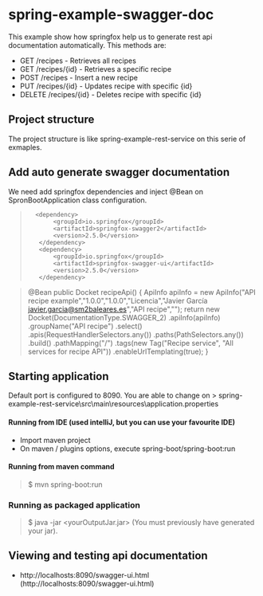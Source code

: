 # spring-example-swagger-doc
This example show how springfox help us to generate rest api documentation automatically. 
This methods are:
* GET /recipes - Retrieves all recipes
* GET /recipes/{id} - Retrieves a specific recipe
* POST /recipes - Insert a new recipe
* PUT /recipes/{id} - Updates recipe with specific {id}
* DELETE /recipes/{id} - Deletes recipe with specific {id}

## Project structure
The project structure is like spring-example-rest-service on this serie of exmaples.

## Add auto generate swagger documentation
We need add springfox dependencies and inject @Bean on SpronBootApplication class configuration.

>		<dependency>
>            <groupId>io.springfox</groupId>
>            <artifactId>springfox-swagger2</artifactId>
>            <version>2.5.0</version>
>        </dependency>
>        <dependency>
>            <groupId>io.springfox</groupId>
>            <artifactId>springfox-swagger-ui</artifactId>
>            <version>2.5.0</version>
>        </dependency>

>	@Bean
>	public Docket recipeApi() {
>		ApiInfo apiInfo = new ApiInfo("API recipe example","1.0.0","1.0.0","Licencia","Javier García <javier.garcia@sm2baleares.es>","API recipe","");
>		return new Docket(DocumentationType.SWAGGER_2)
>				.apiInfo(apiInfo)
>               .groupName("API recipe")
>                .select()
>                .apis(RequestHandlerSelectors.any())
>                .paths(PathSelectors.any())
>                .build()
>                .pathMapping("/")
>				.tags(new Tag("Recipe service", "All services for recipe API"))
>				.enableUrlTemplating(true);
>	}


## Starting application
Default port is configured to 8090. You are able to change on  > spring-example-rest-service\src\main\resources\application.properties

#### Running from IDE (used intelliJ, but you can use your favourite IDE)
* Import maven project
* On maven / plugins options, execute  spring-boot/spring-boot:run

#### Running from maven command
> $ mvn spring-boot:run

### Running as packaged application 
> $ java -jar <yourOutputJar.jar> (You must previously have generated your jar).

## Viewing and testing api documentation
* http://localhosts:8090/swagger-ui.html (http://localhosts:8090/swagger-ui.html)